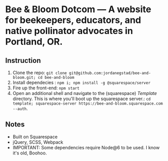 # Bee & Bloom Dotcom — A website for beekeepers, educators, and native pollinator advocates in Portland, OR.

## Instruction
1. Clone the repo: `git clone git@github.com:jordanegstad/bee-and-bloom.git; cd bee-and-bloom`
2. Install dependecies : `npm i; npm install -g @squarespace/server`
3. Fire up the front-end: `npm start`
4. Open an additional shell and navigate to the (squarespace) _Template_ directory. This is where you'll boot up the squarespace server.: `cd template; squarespace-server https://bee-and-bloom.squarespace.com --auth`.


## Notes
- Built on Squarespace
- jQuery, SCSS, Webpack
- IMPORTANT: Some dependencies require Node@6 to be used. I know it's old, Boohoo.
